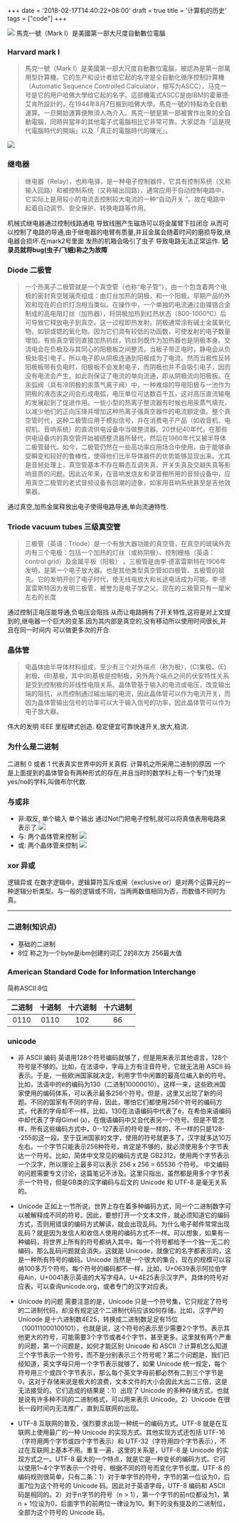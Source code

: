 +++
date = '2018-02-17T14:40:22+08:00'
draft = true
title = '计算机的历史'
tags = ["code"]
+++



![](/images/314a68a0d34710f14c91f54fd89fe5a0.galaxy.webp)
馬克一號（Mark I）是美國第一部大尺度自動數位電腦
<!-- more -->


###  Harvard mark I 
>馬克一號（Mark I）是美國第一部大尺度自動數位電腦，被認為是第一部萬用型計算機。它的生产和设计者给它起的名字是全自動化循序控制計算機（Automatic Sequence Controlled Calculator，缩写为ASCC），马克一号是它的用户哈佛大學给它起的名字。這部機電式ASCC是由IBM的霍華德·艾肯所設計的，在1944年8月7日搬到哈佛大學。馬克一號的特點為全自動運算。一旦開始運算便無須人為介入。馬克一號是第一部被實作出來的全自動電腦，同時與當年的其他電子式電腦相比它非常可靠。大家認為「這是現代電腦時代的開端」以及「真正的電腦時代的曙光」。

![](/images/968dd8157b8bff0236fd68d0d3d2b16d.dakongqi.webp)


### 继电器
  >继电器（Relay），也称电驿，是一种电子控制器件，它具有控制系统（又称输入回路）和被控制系统（又称输出回路），通常应用于自动控制电路中，它实际上是用较小的电流去控制较大电流的一种“自动开关 ”。故在电路中起着自动调节、安全保护、转换电路等作用。


  机械式继电器通过控制线路通电 导致线圈产生磁场可以将金属臂下拉闭合 从而可以控制了电路的导通,由于继电器的电臂有质量,并且金属会随着时间的磨损导致,继电器会损坏.在mark2号里面 发热的机箱会吸引了虫子 导致电路无法正常运作.
  **记录员就将bug(虫子/飞蛾)称之为故障**

### Diode 二极管
  >一个热离子二极管就是一个真空管（也称“电子管”），由一个包含着两个电极的密封真空玻璃壳组成：由灯丝加热的阴极，和一个阳极。早期产品的外观和现在的白炽灯泡相当类似。在操作中，一个单独的电流通过由镍铬合金制成的高电阻灯丝（加热器），将阴极加热到红热状态（800-1000℃）后可导致它释放电子到真空。这一过程即热发射。阴极通常涂有碱土金属氧化物，如钡或锶的氧化物。因为它们具有较低的功函数，可使发射的电子数量增加。有些真空管则直接加热钨丝，钨丝则既作为加热器也是阴极本身。交流电会在负极及与其同心的阳极板之间整流，当板子带正电时，静电会从负极处吸引电子。所以电子即从阴极连通到阳极成为了电流。然而当极性反转阳极板带有负电时，阳极板不会发射电子，而阴极也并不会吸引电子，因而没有电流会产生。如此则保证了电流的单向流通，即从阴极流向阳极板。在汞弧阀（具有冷阴极的汞蒸气离子阀）中，一种难熔的导电阳极与一池作为阴极的液态汞之间会形成电弧，电压单位可达数百千瓦，这对高压直流输电的发展起到了促进作用。一些小型的热离子整流器有时候也用汞蒸气填充，以减少他们的正向压降并增加这种热离子强真空器件的电流额定值。整个真空管时代，这种二极管应用于模拟信号，并在消费电子产品（如收音机、电视机、音响系统）的直流供电设备中当做整流器。20世纪40年代，在那些供电设备内的真空管开始被硒整流器所替代，然后在1960年代又被半导体二极管替代。如今，二极管仍然在一些高功率应用场合中使用，由于能够承受瞬变和较好的鲁棒性，使得他们比半导体器件的优势能够显现出来。尤其是音频处理上，真空管基本不存在瞬态互调失真、开关失真及交越失真等影响音质的问题。因此近年来，在音响发烧友和录音棚所用的音频设备中，应用真空二极管的老式音频设备有回潮的迹象，如家用音响系统甚至是吉他效果器。

  通过真空,加热金属释放出电子使得电路导通,单向流通特性.

### Triode vacuum tubes 三级真空管
 > 三极管（英语：Triode）是一个有放大器功能的真空管，在真空的玻璃外壳内有三个电极：包括一个加热的灯丝（或称阴极）、控制栅格（英语：control grid）及金属平板（阳极） 。三极管是由李·德富雷斯特在1906年发明，是第一个电子放大器。也是其他类型真空管如四极管、五极管的祖先。它的发明开创了电子时代，使无线电放大和长途电话成为可能。李·德富雷斯特因为发明三极管，被誉为是电子学之父。现在的三极管只有一厘米左右的长度

 通过控制正电压能导通,负电压会阻挡 从而让电路拥有了开关特性,这将是对上文提到的,继电器一个巨大的变革.因为其内部是真空的,没有移动所以使用时间很长,并且在同一时间内 可以做更多次的开合.

 ### 晶体管
 >电晶体由半导体材料组成，至少有三个对外端点（称为极），(C)集极、(E)射极、(B)基极，其中(B)基极是控制极，另外两个端点之间的伏安特性关系是受到控制极的非线性电阻关系。晶体管基于输入的电流或电压，改变输出端的阻抗，从而控制通过输出端的电流，因此晶体管可以作为电流开关，而因为晶体管输出信号的功率可以大于输入信号的功率，因此晶体管可以作为电子放大器。

伟大的发明 IEEE 里程碑式创造. 稳定便宜可靠快速开关,放大,稳流. 


### 为什么是二进制
二进制 0 或者 1 代表真实世界中的开关真假.
计算机之所采用二进制的原因 一个是上面提到的晶体管会有两种形式的存在,并且当时的数学科上有一个专门处理yes/no的学科,叫做布尔代数.

### 与或非
- 非:取反, 单个输入 单个输出 通过Not门把电子控制,就可以将真值表用电路来表示了
![](/images/ab6df05d991418c28174230550403645.notgate.webp)
- 与: 两个晶体管来控制
![](/images/c94921c435ea65e0ca18c7c164a4016a.andgate.webp)
- 或: 两个晶体管来控制
![](/images/4f3bfb40fe9772add49fe63d3360933f.orgate.webp)

### xor 异或
逻辑异或
在数字逻辑中，逻辑算符互斥或闸（exclusive or）是对两个运算元的一种逻辑分析类型。与一般的逻辑或不同，当两两数值相同为否，而数值不同时为真。

---
### 二进制(知识点)
- 基础的二进制
- 8位 称之为一个byte是ibm创建的词汇 2的8次方 256最大值


### American Standard Code for Information Interchange

简称ASCII:8位 

|  二进制 | 十进制  | 十六进制 | 十六进制 |
|  :-:  | :-:  | :-:  | :-:  |
|0110 |0110	|102|66	|F|

### unicode

- 非 ASCII 编码
英语用128个符号编码就够了，但是用来表示其他语言，128个符号是不够的。比如，在法语中，字母上方有注音符号，它就无法用 ASCII 码表示。于是，一些欧洲国家就决定，利用字节中闲置的最高位编入新的符号。比如，法语中的é的编码为130（二进制10000010）。这样一来，这些欧洲国家使用的编码体系，可以表示最多256个符号。但是，这里又出现了新的问题。不同的国家有不同的字母，因此，哪怕它们都使用256个符号的编码方式，代表的字母却不一样。比如，130在法语编码中代表了é，在希伯来语编码中却代表了字母Gimel (ג)，在俄语编码中又会代表另一个符号。但是不管怎样，所有这些编码方式中，0--127表示的符号是一样的，不一样的只是128--255的这一段。至于亚洲国家的文字，使用的符号就更多了，汉字就多达10万左右。一个字节只能表示256种符号，肯定是不够的，就必须使用多个字节表达一个符号。比如，简体中文常见的编码方式是 GB2312，使用两个字节表示一个汉字，所以理论上最多可以表示 256 x 256 = 65536 个符号。
中文编码的问题需要专文讨论，这篇笔记不涉及。这里只指出，虽然都是用多个字节表示一个符号，但是GB类的汉字编码与后文的 Unicode 和 UTF-8 是毫无关系的。

- Unicode
正如上一节所说，世界上存在着多种编码方式，同一个二进制数字可以被解释成不同的符号。因此，要想打开一个文本文件，就必须知道它的编码方式，否则用错误的编码方式解读，就会出现乱码。为什么电子邮件常常出现乱码？就是因为发信人和收信人使用的编码方式不一样。可以想象，如果有一种编码，将世界上所有的符号都纳入其中。每一个符号都给予一个独一无二的编码，那么乱码问题就会消失。这就是 Unicode，就像它的名字都表示的，这是一种所有符号的编码。Unicode 当然是一个很大的集合，现在的规模可以容纳100多万个符号。每个符号的编码都不一样，比如，U+0639表示阿拉伯字母Ain，U+0041表示英语的大写字母A，U+4E25表示汉字严。具体的符号对应表，可以查询unicode.org，或者专门的汉字对应表。

- Unicode 的问题
需要注意的是，Unicode 只是一个符号集，它只规定了符号的二进制代码，却没有规定这个二进制代码应该如何存储。比如，汉字严的 Unicode 是十六进制数4E25，转换成二进制数足足有15位（100111000100101），也就是说，这个符号的表示至少需要2个字节。表示其他更大的符号，可能需要3个字节或者4个字节，甚至更多。这里就有两个严重的问题，第一个问题是，如何才能区别 Unicode 和 ASCII ？计算机怎么知道三个字节表示一个符号，而不是分别表示三个符号呢？第二个问题是，我们已经知道，英文字母只用一个字节表示就够了，如果 Unicode 统一规定，每个符号用三个或四个字节表示，那么每个英文字母前都必然有二到三个字节是0，这对于存储来说是极大的浪费，文本文件的大小会因此大出二三倍，这是无法接受的。它们造成的结果是：1）出现了 Unicode 的多种存储方式，也就是说有许多种不同的二进制格式，可以用来表示 Unicode。2）Unicode 在很长一段时间内无法推广，直到互联网的出现。

- UTF-8
互联网的普及，强烈要求出现一种统一的编码方式。UTF-8 就是在互联网上使用最广的一种 Unicode 的实现方式。其他实现方式还包括 UTF-16（字符用两个字节或四个字节表示）和 UTF-32（字符用四个字节表示），不过在互联网上基本不用。重复一遍，这里的关系是，UTF-8 是 Unicode 的实现方式之一。UTF-8 最大的一个特点，就是它是一种变长的编码方式。它可以使用1~4个字节表示一个符号，根据不同的符号而变化字节长度。UTF-8 的编码规则很简单，只有二条：1）对于单字节的符号，字节的第一位设为0，后面7位为这个符号的 Unicode 码。因此对于英语字母，UTF-8 编码和 ASCII 码是相同的。2）对于n字节的符号（n > 1），第一个字节的前n位都设为1，第n + 1位设为0，后面字节的前两位一律设为10。剩下的没有提及的二进制位，全部为这个符号的 Unicode 码。

